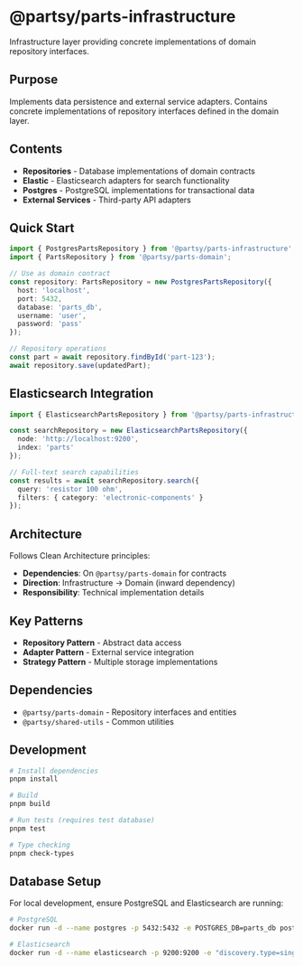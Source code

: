 # @partsy/parts-infrastructure

Infrastructure layer providing concrete implementations of domain repository interfaces.

## Purpose

Implements data persistence and external service adapters. Contains concrete implementations of repository interfaces defined in the domain layer.

## Contents

- **Repositories** - Database implementations of domain contracts
- **Elastic** - Elasticsearch adapters for search functionality  
- **Postgres** - PostgreSQL implementations for transactional data
- **External Services** - Third-party API adapters

## Quick Start

```typescript
import { PostgresPartsRepository } from '@partsy/parts-infrastructure';
import { PartsRepository } from '@partsy/parts-domain';

// Use as domain contract
const repository: PartsRepository = new PostgresPartsRepository({
  host: 'localhost',
  port: 5432,
  database: 'parts_db',
  username: 'user',
  password: 'pass'
});

// Repository operations
const part = await repository.findById('part-123');
await repository.save(updatedPart);
```

## Elasticsearch Integration

```typescript
import { ElasticsearchPartsRepository } from '@partsy/parts-infrastructure';

const searchRepository = new ElasticsearchPartsRepository({
  node: 'http://localhost:9200',
  index: 'parts'
});

// Full-text search capabilities
const results = await searchRepository.search({
  query: 'resistor 100 ohm',
  filters: { category: 'electronic-components' }
});
```

## Architecture

Follows Clean Architecture principles:
- **Dependencies**: On `@partsy/parts-domain` for contracts
- **Direction**: Infrastructure → Domain (inward dependency)
- **Responsibility**: Technical implementation details

## Key Patterns

- **Repository Pattern** - Abstract data access
- **Adapter Pattern** - External service integration
- **Strategy Pattern** - Multiple storage implementations

## Dependencies

- `@partsy/parts-domain` - Repository interfaces and entities
- `@partsy/shared-utils` - Common utilities

## Development

```bash
# Install dependencies
pnpm install

# Build
pnpm build

# Run tests (requires test database)
pnpm test

# Type checking
pnpm check-types
```

## Database Setup

For local development, ensure PostgreSQL and Elasticsearch are running:

```bash
# PostgreSQL
docker run -d --name postgres -p 5432:5432 -e POSTGRES_DB=parts_db postgres:15

# Elasticsearch
docker run -d --name elasticsearch -p 9200:9200 -e "discovery.type=single-node" elasticsearch:8.0.0
```
